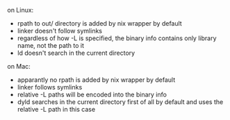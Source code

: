 on Linux:
- rpath to out/ directory is added by nix wrapper by default
- linker doesn't follow symlinks
- regardless of how -L is specified, the binary info contains
  only library name, not the path to it
- ld doesn't search in the current directory

on Mac:
- apparantly no rpath is added by nix wrapper by default
- linker follows symlinks
- relative -L paths will be encoded into the binary info
- dyld searches in the current directory first of all by default and uses the relative -L path in this case
